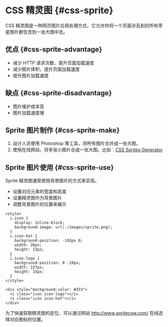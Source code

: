 # CSS 精灵图 {#css-sprite}

CSS 精灵图是一种网页图片应用处理方式，它允许你将一个页面涉及到的所有零星图片都包含到一张大图中去。

## 优点 {#css-sprite-advantage}

- 减少 HTTP 请求次数，提升页面加载速度
- 减少图片体积，提升页面加载速度
- 提升图片加载速度

## 缺点 {#css-sprite-disadvantage}

- 图片维护成本高
- 图片加载速度慢

## Sprite 图片制作 {#css-sprite-make}

1. 设计人员使用 Photoshop 等工具，将所有图片合并成一张大图。
2. 使用在线网站，将多张小图片合成一张大图。比如：[CSS Sprites Generator](https://www.toptal.com/developers/css/sprite-generator)

## Sprite 图片使用 {#css-sprite-use}

Sprite 精灵图通常使用背景图片的方式来实现。

- 设置对应元素的宽度和高度
- 设置精灵图作为背景图片
- 调整背景图片的位置来展示

```html{4,7-9,12-14,19-20}
<style>
  i.icon {
    display: inline-block;
    background-image: url(./images/sprite.png);
  }
  i.icon-hot {
    background-position: -192px 0;
    width: 26px;
    height: 13px;
  }
  i.icon-logo {
    background-position: 0 -19px;
    width: 157px;
    height: 33px;
  }
</style>

<div style="background-color: #333">
  <i class="icon icon-logo"></i>
  <i class="icon icon-hot"></i>
</div>
```

为了快速获取精灵图的定位，可以通过网站 http://www.spritecow.com/ 在线选择对应图标的位置。
